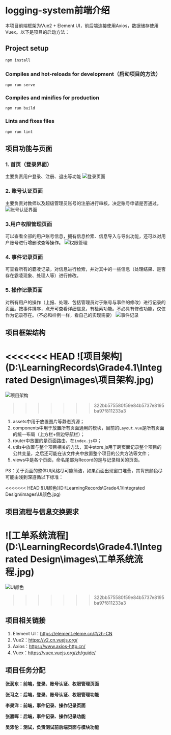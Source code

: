 # logging-system前端介绍

本项目前端框架为Vue2 + Element UI，前后端连接使用Axios，数据储存使用Vuex。以下是项目的启动方法：



## Project setup
```
npm install
```

### Compiles and hot-reloads for development（启动项目的方法）
```
npm run serve
```

### Compiles and minifies for production
```
npm run build
```

### Lints and fixes files
```
npm run lint
```



## 项目功能与页面

### 1. 首页（登录界面）

主要负责用户登录、注册、退出等功能
![登录页面](https://user-images.githubusercontent.com/93770915/227142492-92111b9d-ae45-48d3-9d68-45c669309438.jpg)



### 2. 账号认证页面

主要负责对教师以及超级管理员账号的注册进行审核，决定账号申请是否通过。
![账号认证界面](https://user-images.githubusercontent.com/93770915/227142644-e4989ebc-1c11-4f3a-9170-a16148f84af7.jpg)



### 3.用户权限管理页面

可以查看全部的用户账号信息，拥有信息检索、信息导入与导出功能，还可以对用户账号进行增删改查等操作。
![权限管理](https://user-images.githubusercontent.com/93770915/227142748-d9d28115-3fb8-4eb0-b892-9e3ab32cbc96.jpg)



### 4. 事件记录页面

可查看所有的霸凌记录，对信息进行检索，并对其中的一些信息（处理结果、是否存在霸凌现象、处理人等）进行修改。



### 5. 操作记录页面

对所有用户的操作（上报、处理、包括管理员对于账号与事件的修改）进行记录的页面。按事件排序，点开可查看详细信息，有检索功能。不必具有修改功能，仅仅作为记录存在。（不必和样例一样，看自己的实现需要）
![事件记录](https://user-images.githubusercontent.com/93770915/227142940-23e3bc97-7955-44d0-af57-441548c64fca.jpg)



## 项目框架结构

<<<<<<< HEAD
![项目架构](D:\LearningRecords\Grade4.1\Integrated Design\images\项目架构.jpg)
=======
![项目架构](https://user-images.githubusercontent.com/93770915/229750479-cb8c6ae1-199a-4e81-95cf-f7b40cace491.jpg)
>>>>>>> 322bb575580f59e84b5737e8195ba97f811233a3


1. assets中用于放置图片等静态资源；
2. components中用于放置所有页面通用的模块，目前的`Layout.vue`是所有页面的统一布局（上方栏+侧边导航栏）；
3. router中放置的是页面路由，在`index.js`中；
4. utils中放置与整个项目相关的方法，其中store.js用于跨页面记录整个项目的公共变量，之后还可能在该文件夹中放置整个项目的公共方法等文件；
5. views中是各个页面，命名尾部为Record的是与记录相关的页面。



PS：关于页面的整体UI风格尽可能简洁，如果页面出现窗口堆叠，其背景颜色尽可能由浅到深遵循以下标准：

<<<<<<< HEAD
![UI颜色](D:\LearningRecords\Grade4.1\Integrated Design\images\UI颜色.jpg)



## 项目流程与信息交换要求

![工单系统流程](D:\LearningRecords\Grade4.1\Integrated Design\images\工单系统流程.jpg)
=======

![UI颜色](https://user-images.githubusercontent.com/93770915/229750557-04912def-b3d3-451c-b262-91ee9f39554d.jpg)
>>>>>>> 322bb575580f59e84b5737e8195ba97f811233a3



## 项目相关链接

1. Element UI：https://element.eleme.cn/#/zh-CN
2. Vue2：https://v2.cn.vuejs.org/
3. Axios：https://www.axios-http.cn/
4. Vuex：https://vuex.vuejs.org/zh/guide/



## 项目任务分配

**张润东：前端，登录、账号认证、权限管理页面**

**张习之：后端，登录、账号认证、权限管理功能**

**李昊洋：前端，事件记录、操作记录页面**

**张嘉晖：后端，事件记录、操作记录功能**

**吴沛伦：测试，负责测试前后端页面与模块功能**
